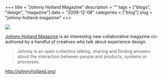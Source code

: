 +++
title = "Johnny Holland Magazine"
description = ""
tags = ["blogs", "design", "magazine"]
date = "2008-12-08"
categories = ["blog"]
slug = "johnny-holland-magazine"
+++



  <div class="notebook-screenshot"><a href="http://johnnyholland.org/"><img src="http://media.konigi.com/bluga/wt493d62cb2fa0a.jpg"/></a></div><p><a href="http://johnnyholland.org/">Johnny Holland Magazine</a> is an interesting new collaborative magazine co-authored by a handful of creatives who talk about experience design.</p>
<blockquote><p>Johnny is an open collective talking, sharing and finding answers about the interaction between people and products, systems or processes.</p></blockquote>
    
  <a href="http://johnnyholland.org/">http://johnnyholland.org/</a>
